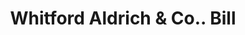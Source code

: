 ---
doi: 10.7916/D832171C
date_other: '1890'
date_other_textual: 1890-1899
form: printed ephemera
genre:
- Invoices
name:
- Whitford Aldrich & Co.
object_in_context_url: https://biggert.cul.columbia.edu/items/view/ave_biggert_01550
subject_hierarchical_geographic:
- Providence, Rhode Island, United States
subject_name:
- Whitford Aldrich & Co.
title: Whitford Aldrich & Co.. Bill
sort_title: Whitford Aldrich & Co.. Bill
call_number: ave_biggert_01550
coordinates:
- 41.82361111111111,-71.42222222222223
pid: ave_biggert_01550
identifiers: ave_biggert_01550
thumbnail: https://derivativo-2.library.columbia.edu/iiif/2/ldpd:343943/full/!256,256/0/native.jpg
permalink: /biggert/ave_biggert_01550/
layout: iiif-image-page
---